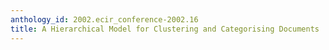 ```yaml
---
anthology_id: 2002.ecir_conference-2002.16
title: A Hierarchical Model for Clustering and Categorising Documents
---
```


